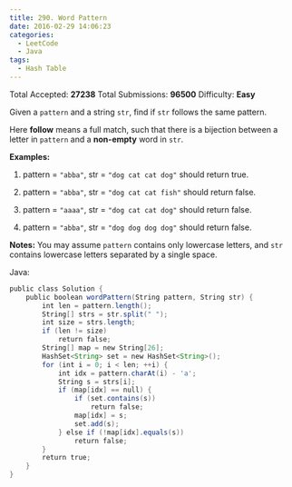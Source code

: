 ```yaml
---
title: 290. Word Pattern
date: 2016-02-29 14:06:23
categories:
  - LeetCode
  - Java
tags:
  - Hash Table
---
```


Total Accepted: **27238**
Total Submissions: **96500**
Difficulty: **Easy**

Given a `pattern` and a string `str`, find if `str` follows the same pattern.

Here **follow** means a full match, such that there is a bijection between a letter in `pattern` and a **non-empty** word in `str`.

**Examples:**

1.  pattern = `"abba"`, str = `"dog cat cat dog"` should return true.

2.  pattern = `"abba"`, str = `"dog cat cat fish"` should return false.

3.  pattern = `"aaaa"`, str = `"dog cat cat dog"` should return false.

4.  pattern = `"abba"`, str = `"dog dog dog dog"` should return false.

**Notes:**
You may assume `pattern` contains only lowercase letters, and `str` contains lowercase letters separated by a single space.

<!-- more -->

Java:

``` java
public class Solution {
    public boolean wordPattern(String pattern, String str) {
        int len = pattern.length();
        String[] strs = str.split(" ");
        int size = strs.length;
        if (len != size)
            return false;
        String[] map = new String[26];
        HashSet<String> set = new HashSet<String>();
        for (int i = 0; i < len; ++i) {
            int idx = pattern.charAt(i) - 'a';
            String s = strs[i];
            if (map[idx] == null) {
                if (set.contains(s))
                    return false;
                map[idx] = s;
                set.add(s);
            } else if (!map[idx].equals(s))
                return false;
        }
        return true;
    }
}
```